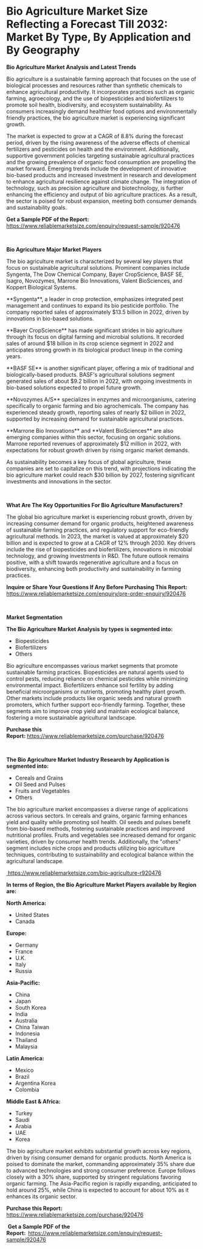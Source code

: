 <p><h1>Bio Agriculture Market Size Reflecting a Forecast Till 2032: Market By Type, By Application and By Geography</h1></p><p><strong>Bio Agriculture Market Analysis and Latest Trends</strong></p>
<p><p>Bio agriculture is a sustainable farming approach that focuses on the use of biological processes and resources rather than synthetic chemicals to enhance agricultural productivity. It incorporates practices such as organic farming, agroecology, and the use of biopesticides and biofertilizers to promote soil health, biodiversity, and ecosystem sustainability. As consumers increasingly demand healthier food options and environmentally friendly practices, the bio agriculture market is experiencing significant growth.</p><p>The market is expected to grow at a CAGR of 8.8% during the forecast period, driven by the rising awareness of the adverse effects of chemical fertilizers and pesticides on health and the environment. Additionally, supportive government policies targeting sustainable agricultural practices and the growing prevalence of organic food consumption are propelling the market forward. Emerging trends include the development of innovative bio-based products and increased investment in research and development to enhance agricultural resilience against climate change. The integration of technology, such as precision agriculture and biotechnology, is further enhancing the efficiency and output of bio agriculture practices. As a result, the sector is poised for robust expansion, meeting both consumer demands and sustainability goals.</p></p>
<p><strong>Get a Sample PDF of the Report:&nbsp;</strong> <a href="https://www.reliablemarketsize.com/enquiry/request-sample/920476?utm_campaign=3272&utm_medium=2&utm_source=Github&utm_content=ia&utm_term=17042025&utm_id=bio-agriculture">https://www.reliablemarketsize.com/enquiry/request-sample/920476</a></p>
<p>&nbsp;</p>
<p><strong>Bio Agriculture Major Market Players</strong></p>
<p><p>The bio agriculture market is characterized by several key players that focus on sustainable agricultural solutions. Prominent companies include Syngenta, The Dow Chemical Company, Bayer CropScience, BASF SE, Isagro, Novozymes, Marrone Bio Innovations, Valent BioSciences, and Koppert Biological Systems.</p><p>**Syngenta**, a leader in crop protection, emphasizes integrated pest management and continues to expand its bio pesticide portfolio. The company reported sales of approximately $13.5 billion in 2022, driven by innovations in bio-based solutions.</p><p>**Bayer CropScience** has made significant strides in bio agriculture through its focus on digital farming and microbial solutions. It recorded sales of around $18 billion in its crop science segment in 2022 and anticipates strong growth in its biological product lineup in the coming years.</p><p>**BASF SE** is another significant player, offering a mix of traditional and biologically-based products. BASF's agricultural solutions segment generated sales of about $9.2 billion in 2022, with ongoing investments in bio-based solutions expected to propel future growth.</p><p>**Novozymes A/S** specializes in enzymes and microorganisms, catering specifically to organic farming and bio agrochemicals. The company has experienced steady growth, reporting sales of nearly $2 billion in 2022, supported by increasing demand for sustainable agricultural practices.</p><p>**Marrone Bio Innovations** and **Valent BioSciences** are also emerging companies within this sector, focusing on organic solutions. Marrone reported revenues of approximately $12 million in 2022, with expectations for robust growth driven by rising organic market demands.</p><p>As sustainability becomes a key focus of global agriculture, these companies are set to capitalize on this trend, with projections indicating the bio agriculture market could reach $30 billion by 2027, fostering significant investments and innovations in the sector.</p></p>
<p>&nbsp;</p>
<p><strong>What Are The Key Opportunities For Bio Agriculture Manufacturers?</strong></p>
<p><p>The global bio agriculture market is experiencing robust growth, driven by increasing consumer demand for organic products, heightened awareness of sustainable farming practices, and regulatory support for eco-friendly agricultural methods. In 2023, the market is valued at approximately $20 billion and is expected to grow at a CAGR of 12% through 2030. Key drivers include the rise of biopesticides and biofertilizers, innovations in microbial technology, and growing investments in R&D. The future outlook remains positive, with a shift towards regenerative agriculture and a focus on biodiversity, enhancing both productivity and sustainability in farming practices.</p></p>
<p><strong>Inquire or Share Your Questions If Any Before Purchasing This Report:</strong> <a href="https://www.reliablemarketsize.com/enquiry/pre-order-enquiry/920476?utm_campaign=3272&utm_medium=2&utm_source=Github&utm_content=ia&utm_term=17042025&utm_id=bio-agriculture">https://www.reliablemarketsize.com/enquiry/pre-order-enquiry/920476</a></p>
<p>&nbsp;</p>
<p><strong>Market Segmentation</strong></p>
<p><strong>The Bio Agriculture Market Analysis by types is segmented into:</strong></p>
<p><ul><li>Biopesticides</li><li>Biofertilizers</li><li>Others</li></ul></p>
<p><p>Bio agriculture encompasses various market segments that promote sustainable farming practices. Biopesticides are natural agents used to control pests, reducing reliance on chemical pesticides while minimizing environmental impact. Biofertilizers enhance soil fertility by adding beneficial microorganisms or nutrients, promoting healthy plant growth. Other markets include products like organic seeds and natural growth promoters, which further support eco-friendly farming. Together, these segments aim to improve crop yield and maintain ecological balance, fostering a more sustainable agricultural landscape.</p></p>
<p><strong>Purchase this Report:&nbsp;</strong><a href="https://www.reliablemarketsize.com/purchase/920476?utm_campaign=3272&utm_medium=2&utm_source=Github&utm_content=ia&utm_term=17042025&utm_id=bio-agriculture">https://www.reliablemarketsize.com/purchase/920476</a></p>
<p>&nbsp;</p>
<p><strong>The Bio Agriculture Market Industry Research by Application is segmented into:</strong></p>
<p><ul><li>Cereals and Grains</li><li>Oil Seed and Pulses</li><li>Fruits and Vegetables</li><li>Others</li></ul></p>
<p><p>The bio agriculture market encompasses a diverse range of applications across various sectors. In cereals and grains, organic farming enhances yield and quality while promoting soil health. Oil seeds and pulses benefit from bio-based methods, fostering sustainable practices and improved nutritional profiles. Fruits and vegetables see increased demand for organic varieties, driven by consumer health trends. Additionally, the "others" segment includes niche crops and products utilizing bio agriculture techniques, contributing to sustainability and ecological balance within the agricultural landscape.</p></p>
<p><a href="https://www.reliablemarketsize.com/bio-agriculture-r920476?utm_campaign=3272&utm_medium=2&utm_source=Github&utm_content=ia&utm_term=17042025&utm_id=bio-agriculture">&nbsp;https://www.reliablemarketsize.com/bio-agriculture-r920476</a></p>
<p><strong>In terms of Region, the Bio Agriculture Market Players available by Region are:</strong></p>
<p>
    <p> <strong> North America: </strong>
        <ul>
            <li>United States</li>
            <li>Canada</li>
        </ul>
        </p> 
    <p> <strong> Europe: </strong>
        <ul>
            <li>Germany</li>
            <li>France</li>
            <li>U.K.</li>
            <li>Italy</li>
            <li>Russia</li>
        </ul>
        </p> 
    <p> <strong> Asia-Pacific: </strong>
        <ul>
            <li>China</li>
            <li>Japan</li>
            <li>South Korea</li>
            <li>India</li>
            <li>Australia</li>
            <li>China Taiwan</li>
            <li>Indonesia</li>
            <li>Thailand</li>
            <li>Malaysia</li>
        </ul>
        </p> 
    <p> <strong> Latin America: </strong>
        <ul>
            <li>Mexico</li>
            <li>Brazil</li>
            <li>Argentina Korea</li>
            <li>Colombia</li>
        </ul>
        </p> 
    <p> <strong> Middle East & Africa: </strong>
        <ul>
            <li>Turkey</li>
            <li>Saudi</li>
            <li>Arabia</li>
            <li>UAE</li>
            <li>Korea</li>
        </ul>
    </p>
    </p>
<p><p>The bio agriculture market exhibits substantial growth across key regions, driven by rising consumer demand for organic products. North America is poised to dominate the market, commanding approximately 35% share due to advanced technologies and strong consumer preference. Europe follows closely with a 30% share, supported by stringent regulations favoring organic farming. The Asia-Pacific region is rapidly expanding, anticipated to hold around 25%, while China is expected to account for about 10% as it enhances its organic sector.</p></p>
<p><strong>Purchase this Report: </strong><a href="https://www.reliablemarketsize.com/purchase/920476?utm_campaign=3272&utm_medium=2&utm_source=Github&utm_content=ia&utm_term=17042025&utm_id=bio-agriculture">https://www.reliablemarketsize.com/purchase/920476</a></p>
<p>&nbsp;<strong>Get a Sample PDF of the Report:&nbsp;&nbsp;</strong><a href="https://www.reliablemarketsize.com/enquiry/request-sample/920476?utm_campaign=3272&utm_medium=2&utm_source=Github&utm_content=ia&utm_term=17042025&utm_id=bio-agriculture">https://www.reliablemarketsize.com/enquiry/request-sample/920476</a></p>
<p><strong></strong></p>
<p><p></p><p></p><p></p></p>